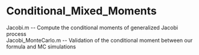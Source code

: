 # Conditional_Mixed_Moments
Jacobi.m -- Compute the conditional moments of generalized Jacobi process <br />
Jacobi_MonteCarlo.m -- Validation of the conditional moment between our formula and MC simulations
